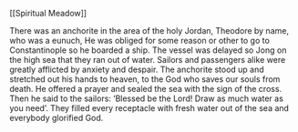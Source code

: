 [[Spiritual Meadow]]
 
There was an anchorite in the area of the holy Jordan, Theodore by name, who was a eunuch, He was obliged for some reason or other to go to Constantinople so he boarded a ship. The vessel was delayed so Jong on the high sea that they ran out of water. Sailors and passengers alike were greatly afflicted by anxiety and despair. The anchorite stood up and stretched out his hands to heaven, to the God who saves our souls from death. He offered a prayer and sealed the sea with the sign of the cross. Then he said to the sailors: ‘Blessed be the Lord! Draw as much water as you need’. They filled every receptacle with fresh water out of the sea and everybody glorified God.
